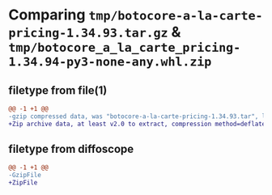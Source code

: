 # Comparing `tmp/botocore-a-la-carte-pricing-1.34.93.tar.gz` & `tmp/botocore_a_la_carte_pricing-1.34.94-py3-none-any.whl.zip`

## filetype from file(1)

```diff
@@ -1 +1 @@
-gzip compressed data, was "botocore-a-la-carte-pricing-1.34.93.tar", last modified: Sat Apr 27 01:01:01 2024, max compression
+Zip archive data, at least v2.0 to extract, compression method=deflate
```

## filetype from diffoscope

```diff
@@ -1 +1 @@
-GzipFile
+ZipFile
```

